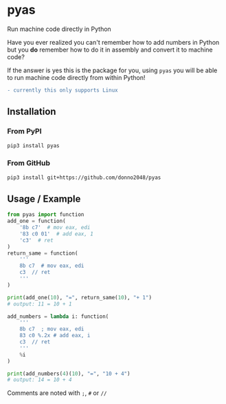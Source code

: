 # pyas

Run machine code directly in Python

Have you ever realized you can't remember how to add numbers in Python but you **do** remember how to do it in assembly and convert it to machine code?

If the answer is yes this is the package for you, using `pyas` you will be able to run machine code directly from within Python!

```diff
- currently this only supports Linux
```

## Installation

### From PyPI

```sh
pip3 install pyas
```

### From GitHub

```sh
pip3 install git+https://github.com/donno2048/pyas
```

## Usage / Example

```py
from pyas import function
add_one = function(
    '8b c7'  # mov eax, edi
    '83 c0 01'  # add eax, 1
    'c3'  # ret
)
return_same = function(
    '''
    8b c7  # mov eax, edi
    c3  // ret
    '''
)

print(add_one(10), "=", return_same(10), "+ 1")
# output: 11 = 10 + 1

add_numbers = lambda i: function(
    '''
    8b c7  ; mov eax, edi
    83 c0 %.2x # add eax, i
    c3  // ret
    '''
    %i
)

print(add_numbers(4)(10), "=", "10 + 4")
# output: 14 = 10 + 4

```

Comments are noted with `;`, `#` or `//`
